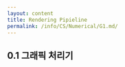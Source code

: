 ```yaml
---
layout: content
title: Rendering Pipieline
permalink: /info/CS/Numerical/G1.md/
---
```

## 0.1 그래픽 처리기

